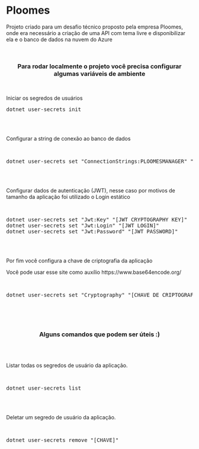 # Ploomes
<p>Projeto criado para um desafio técnico proposto pela empresa Ploomes, onde era necessário a criação de uma API com tema livre e disponibilizar ela e o banco de dados na nuvem do Azure</strong></p>
<br>


<h3 align="center">Para rodar localmente o projeto você precisa configurar algumas variáveis de ambiente</h3>
<br>
<p>Iniciar os segredos de usuários</p>
<pre>
dotnet user-secrets init
</pre>
<br>
<br>
<p>Configurar a string de conexão ao banco de dados</p>
<br>
<pre>
dotnet user-secrets set "ConnectionStrings:PLOOMESMANAGER" "[STRING CONNECTION]"
</pre>
<br>
<br>
<p>Configurar dados de autenticação (JWT), nesse caso por motivos de tamanho da aplicação foi utilizado o Login estático</p>
<br>
<pre>
dotnet user-secrets set "Jwt:Key" "[JWT CRYPTOGRAPHY KEY]"
dotnet user-secrets set "Jwt:Login" "[JWT LOGIN]"
dotnet user-secrets set "Jwt:Password" "[JWT PASSWORD]"
</pre>
<br>
<br>
<p>Por fim você configura a chave de criptografia da aplicação</p>
<p>Você pode usar esse site como auxílio https://www.base64encode.org/<p>
<br>
<pre>
dotnet user-secrets set "Cryptography" "[CHAVE DE CRIPTOGRAFIA DA APLICAÇÃO]"
</pre>
<br>
<br>
<br>
<h3 align="center">Alguns comandos que podem ser úteis :)</h3>
<br>
<br>
<p>Listar todas os segredos de usuário da aplicação.</p>
<br>
<pre>
dotnet user-secrets list
</pre>
<br>
<br>
<p>Deletar um segredo de usuário da aplicação.</p>
<br>
<pre>
dotnet user-secrets remove "[CHAVE]"
</pre>
<br><br>
<br><br>
<br><br>
